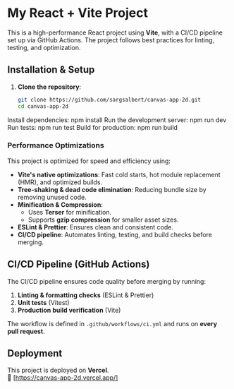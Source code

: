 # My React + Vite Project

This is a high-performance React project using **Vite**, with a CI/CD pipeline set up via GitHub Actions. The project follows best practices for linting, testing, and optimization.

## Installation & Setup

1. **Clone the repository**:
   ```sh
   git clone https://github.com/sargsalbert/canvas-app-2d.git
   cd canvas-app-2d

  Install dependencies: npm install
  Run the development server: npm run dev
  Run tests: npm run test
  Build for production: npm run build

### Performance Optimizations 
This project is optimized for speed and efficiency using:
- **Vite's native optimizations**: Fast cold starts, hot module replacement (HMR), and optimized builds.
- **Tree-shaking & dead code elimination**: Reducing bundle size by removing unused code.
- **Minification & Compression**:
  - Uses **Terser** for minification.
  - Supports **gzip compression** for smaller asset sizes.
- **ESLint & Prettier**: Ensures clean and consistent code.
- **CI/CD pipeline**: Automates linting, testing, and build checks before merging.


## CI/CD Pipeline (GitHub Actions)
The CI/CD pipeline ensures code quality before merging by running:
1. **Linting & formatting checks** (ESLint & Prettier)
2. **Unit tests** (Vitest)
3. **Production build verification** (Vite)

The workflow is defined in `.github/workflows/ci.yml` and runs on **every pull request**.

## Deployment
This project is deployed on **Vercel**.  
🔗 [https://canvas-app-2d.vercel.app/]
